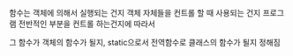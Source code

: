 함수는 객체에 의해서 실행되는 건지
객체 자체들을 컨트롤 할 때 사용되는 건지
프로그램 전반적인 부분을 컨트롤 하는건지에 따라서

그 함수가 객체의 함수가 될지, static으로서 전역함수로 클래스의 함수가 될지 정해짐

